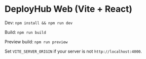 # DeployHub Web (Vite + React)

Dev: `npm install && npm run dev`

Build: `npm run build`

Preview build: `npm run preview`

Set `VITE_SERVER_ORIGIN` if your server is not `http://localhost:4000`.


